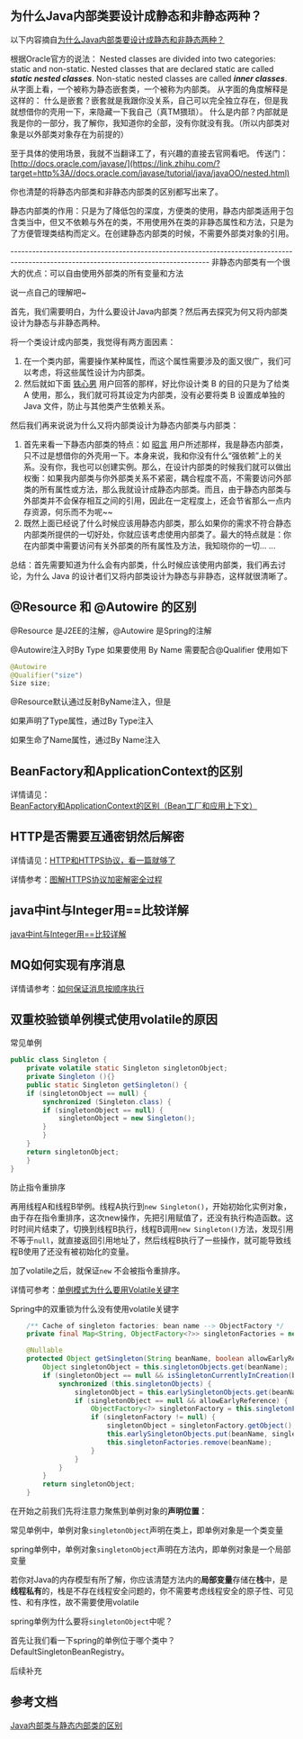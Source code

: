 ## 为什么Java内部类要设计成静态和非静态两种？

以下内容摘自[为什么Java内部类要设计成静态和非静态两种？](https://www.zhihu.com/question/28197253)



根据Oracle官方的说法：
Nested classes are divided into two categories: static and non-static. Nested classes that are declared static are called ***static nested classes***. Non-static nested classes are called ***inner classes***.
从字面上看，一个被称为静态嵌套类，一个被称为内部类。
从字面的角度解释是这样的：
什么是嵌套？嵌套就是我跟你没关系，自己可以完全独立存在，但是我就想借你的壳用一下，来隐藏一下我自己（真TM猥琐）。
什么是内部？内部就是我是你的一部分，我了解你，我知道你的全部，没有你就没有我。（所以内部类对象是以外部类对象存在为前提的）

至于具体的使用场景，我就不当翻译工了，有兴趣的直接去官网看吧。
传送门：[http://docs.oracle.com/javase/](https://link.zhihu.com/?target=http%3A//docs.oracle.com/javase/tutorial/java/javaOO/nested.html)



你也清楚的将静态内部类和非静态内部类的区别都写出来了。

静态内部类的作用：只是为了降低包的深度，方便类的使用，静态内部类适用于包含类当中，但又不依赖与外在的类，不用使用外在类的非静态属性和方法，只是为了方便管理类结构而定义。在创建静态内部类的时候，不需要外部类对象的引用。

\-------------------------------------------------------------------------------------------------------------------------------------
非静态内部类有一个很大的优点：可以自由使用外部类的所有变量和方法



说一点自己的理解吧~

首先，我们需要明白，为什么要设计Java内部类？然后再去探究为何又将内部类设计为静态与非静态两种。

将一个类设计成内部类，我觉得有两方面因素：

1. 在一个类内部，需要操作某种属性，而这个属性需要涉及的面又很广，我们可以考虑，将这些属性设计为内部类。
2. 然后就如下面 [铁心男](https://www.zhihu.com/people/tie-xin-nan) 用户回答的那样，好比你设计类 B 的目的只是为了给类 A 使用，那么，我们就可将其设定为内部类，没有必要将类 B 设置成单独的 Java 文件，防止与其他类产生依赖关系。

然后我们再来说说为什么又将内部类设计为静态内部类与内部类：

1. 首先来看一下静态内部类的特点：如 [昭言](https://www.zhihu.com/people/hujf) 用户所述那样，我是静态内部类，只不过是想借你的外壳用一下。本身来说，我和你没有什么“强依赖”上的关系。没有你，我也可以创建实例。那么，在设计内部类的时候我们就可以做出权衡：如果我内部类与你外部类关系不紧密，耦合程度不高，不需要访问外部类的所有属性或方法，那么我就设计成静态内部类。而且，由于静态内部类与外部类并不会保存相互之间的引用，因此在一定程度上，还会节省那么一点内存资源，何乐而不为呢~~
2. 既然上面已经说了什么时候应该用静态内部类，那么如果你的需求不符合静态内部类所提供的一切好处，你就应该考虑使用内部类了。最大的特点就是：你在内部类中需要访问有关外部类的所有属性及方法，我知晓你的一切... ... 

总结：首先需要知道为什么会有内部类，什么时候应该使用内部类，我们再去讨论，为什么 Java 的设计者们又将内部类设计为静态与非静态，这样就很清晰了。





## @Resource 和 @Autowire 的区别

@Resource 是J2EE的注解，@Autowire 是Spring的注解

@Autowire注入时By Type 如果要使用 By Name 需要配合@Qualifier 使用如下

```java
@Autowire
@Qualifier("size")
Size size;
```

@Resource默认通过反射ByName注入，但是

如果声明了Type属性，通过By Type注入

如果生命了Name属性，通过By Name注入



## BeanFactory和ApplicationContext的区别

详情请见：[BeanFactory和ApplicationContext的区别（Bean工厂和应用上下文）](https://blog.csdn.net/qq_20757489/article/details/88543252)

## HTTP是否需要互通密钥然后解密

详情请见：[HTTP和HTTPS协议，看一篇就够了](https://blog.csdn.net/xiaoming100001/article/details/81109617)

详情参考：[图解HTTPS协议加密解密全过程](https://jingyan.baidu.com/article/d5a880ebce62de13f147ccc5.html)

## java中int与Integer用==比较详解

[java中int与Integer用==比较详解](https://blog.csdn.net/andyzhaojianhui/article/details/84324466)

## MQ如何实现有序消息

详情请参考：[如何保证消息按顺序执行](https://blog.csdn.net/weixin_43679441/article/details/104659007)

## 双重校验锁单例模式使用volatile的原因

常见单例

```java
public class Singleton {  
    private volatile static Singleton singletonObject;  
    private Singleton (){}  
    public static Singleton getSingleton() {  
    if (singletonObject == null) {  
        synchronized (Singleton.class) {  
        if (singletonObject == null) {  
            singletonObject = new Singleton();  
        }  
        }  
    }  
    return singletonObject;  
    }  
}
```

防止指令重排序

再用线程A和线程B举例。线程A执行到`new Singleton()`，开始初始化实例对象，由于存在指令重排序，这次new操作，先把引用赋值了，还没有执行构造函数。这时时间片结束了，切换到线程B执行，线程B调用`new Singleton()`方法，发现引用不等于`null`，就直接返回引用地址了，然后线程B执行了一些操作，就可能导致线程B使用了还没有被初始化的变量。

加了volatile之后，就保证`new` 不会被指令重排序。

详情可参考：[单例模式为什么要用Volatile关键字](https://blog.csdn.net/songzi1228/article/details/90714122)



Spring中的双重锁为什么没有使用volatile关键字

```java
    /** Cache of singleton factories: bean name --> ObjectFactory */
	private final Map<String, ObjectFactory<?>> singletonFactories = new HashMap<>(16);

    @Nullable
	protected Object getSingleton(String beanName, boolean allowEarlyReference) {
		Object singletonObject = this.singletonObjects.get(beanName);
		if (singletonObject == null && isSingletonCurrentlyInCreation(beanName)) {
			synchronized (this.singletonObjects) {
				singletonObject = this.earlySingletonObjects.get(beanName);
				if (singletonObject == null && allowEarlyReference) {
					ObjectFactory<?> singletonFactory = this.singletonFactories.get(beanName);
					if (singletonFactory != null) {
						singletonObject = singletonFactory.getObject();
						this.earlySingletonObjects.put(beanName, singletonObject);
						this.singletonFactories.remove(beanName);
					}
				}
			}
		}
		return singletonObject;
	}
```

在开始之前我们先将注意力聚焦到单例对象的**声明位置**：

常见单例中，单例对象`singletonObject`声明在类上，即单例对象是一个类变量

spring单例中，单例对象`singletonObject`声明在方法内，即单例对象是一个局部变量

若你对Java的内存模型有所了解，你应该清楚方法内的**局部变量**存储在**栈**中，是**线程私有**的，栈是不存在线程安全问题的，你不需要考虑线程安全的原子性、可见性、和有序性，故不需要使用volatile

spring单例为什么要将`singletonObject`中呢？

首先让我们看一下spring的单例位于哪个类中？DefaultSingletonBeanRegistry。

后续补充

















## 参考文档

[Java内部类与静态内部类的区别](https://blog.csdn.net/qq_32740675/article/details/84071732)